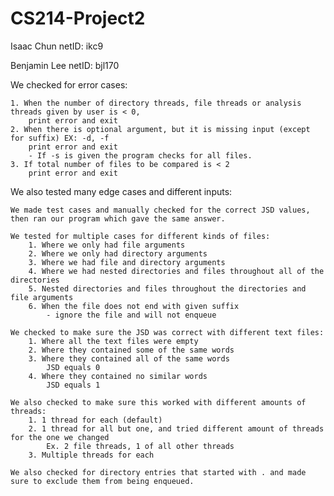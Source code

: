 # CS214-Project2

Isaac Chun
netID: ikc9

Benjamin Lee
netID: bjl170

We checked for error cases:

    1. When the number of directory threads, file threads or analysis threads given by user is < 0,
        print error and exit
    2. When there is optional argument, but it is missing input (except for suffix) EX: -d, -f
        print error and exit
        - If -s is given the program checks for all files.
    3. If total number of files to be compared is < 2
        print error and exit
    
We also tested many edge cases and different inputs:

    We made test cases and manually checked for the correct JSD values, then ran our program which gave the same answer.

    We tested for multiple cases for different kinds of files:
        1. Where we only had file arguments
        2. Where we only had directory arguments
        3. Where we had file and directory arguments
        4. Where we had nested directories and files throughout all of the directories
        5. Nested directories and files throughout the directories and file arguments
        6. When the file does not end with given suffix
            - ignore the file and will not enqueue

    We checked to make sure the JSD was correct with different text files:
        1. Where all the text files were empty
        2. Where they contained some of the same words
        3. Where they contained all of the same words
            JSD equals 0
        4. Where they contained no similar words
            JSD equals 1

    We also checked to make sure this worked with different amounts of threads:
        1. 1 thread for each (default)
        2. 1 thread for all but one, and tried different amount of threads for the one we changed
            Ex. 2 file threads, 1 of all other threads
        3. Multiple threads for each

    We also checked for directory entries that started with . and made sure to exclude them from being enqueued.



